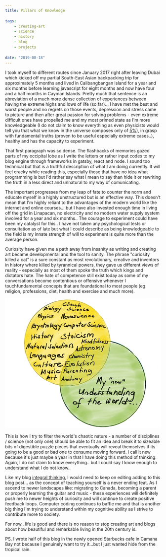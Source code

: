 ```yaml
---
title: Pillars of Knowledge

tags:
    - creating-art 
    - science
    - history
    - blog
    - projects

date: "2019-08-18"
---
```


I took myself to different routes since January 2017 right after leaving Dubai which kicked off my partial South-East Asian backpacking trip for approximately 5 months and lived in Calibangbangan Island for a year and six months before learning javascript for eight months and now have four and a half months in Cayman Islands. Pretty much that sentence is an abreviation of a much more dense collection of experiences between having the extreme highs and lows of life (so far)... I have met the best and worst people and no regrets on those events, depression and stress came to picture and then after great passion for solving problems - even extreme difficult ones have propelled me and my most primed state as I'm more knowledgeable (I do not claim to know everything as even physicists would tell you that what we know in the universe composes only of [5%](https://tech-stoic.github.io/bloody-physics)), in grasp with fundamental truths (proven to be useful especially extreme cases..), healthy and has the capacity to experiment.

That first paragraph was so dense. The flashbacks of memories gazed parts of my occipital lobe as I write the letters or rather input codes to my blog engine through frameworks in gatsby, react and node. I sound too technical but that is a truthful description of what I am doing currently. It will feel cracky while reading this, especially those that have no idea what programming is but I'd rather say what I mean to say than hide it or rewriting the truth in a less direct and unnatural to my way of comunicating.

The important progresses from my leap of fate to counter the norm and educate myself in a highly unstructured but is an effective way. This doesn't mean that I'm highly reliant to the advantages of the modern world like the internet and online courses... but I have also invested enough time in living off the grid in Linapacan, no electricity and no modern water supply system involved for a year and six months.. The courage to experiment could have been my catalyst for this.. I have not taken any psychological tests or consultation as of late but what I could describe as being knowledgeable to the field is my innate strength of will to experiment is quite more than the average person.

Curiosity have given me a path away from insanity as writing and creating art became developmental  and the tool to sanity. The phrase "curiosity killed a cat" is a sure constant as most revolutionary, creative and inventors in history where killed by tyrannical powers, they gave us different views of reality - especially as most of them spoke the truth which kings and dictators hate. The hate of competence still exist today as some of my conversations become contentious or offensive whenever I touchfundamental concepts that are foundational to most people (eg. religion, professions, diet, health and exercise and much more). 

![educationdiagramsofar](educationdiagram.jpg)

This is how I try to filter the world's chaotic nature - a number of disciplines / science (not only one) should be able to fit an idea and break it to sizeable bits of digestible puzzle pieces that eventually will reveal themselves if its going to be a good or bad one to consume moving forward. I call it new because it's just maybe a year in that I have doing this method of thinking. Again, I do not claim to know everything.. but I could say I know enough to understand what I do not know..

Like my blog [integral thinking](https://tech-stoic.github.io/integral-thinking/), I would need to keep on editing adding to this blog post... as the concept of teaching yourself is a never ending feat. As I ascend to newer landscapes like: migrating to Canada, becoming a parent or properly learning the guitar and music - these experiences will definitely push me to newer heights of curiosity and will continue to create positive feedback loops. Computer coding continues to baffle me and that is another big thing I'm trying to understand within my cognitive ability as I strive to contribute more to society.

For now.. life is good and there is no reason to stop creating art and blogs about how beautiful and remarkable living in the 20th century is.

PS. I wrote half of this blog in the newly opened Starbucks cafe in Camana Bay not because I genuinely want to try it...but I just wanted hide from the tropical rain. 